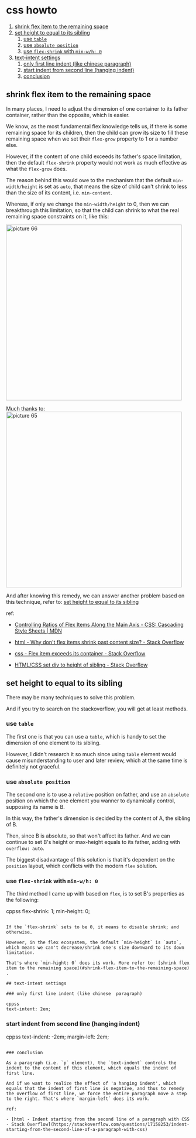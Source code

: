 # css howto

1. [shrink flex item to the remaining space](#shrink-flex-item-to-the-remaining-space)
2. [set height to equal to its sibling](#set-height-to-equal-to-its-sibling)
   1. [use `table`](#use-table)
   2. [use `absolute position`](#use-absolute-position)
   3. [use `flex-shrink` with `min-w/h: 0`](#use-flex-shrink-with-min-wh-0)
3. [text-intent settings](#text-intent-settings)
   1. [only first line indent (like chinese  paragraph)](#only-first-line-indent-like-chinese--paragraph)
   2. [start indent from second line (hanging indent)](#start-indent-from-second-line-hanging-indent)
   3. [conclusion](#conclusion)

## shrink flex item to the remaining space

In many places, I need to adjust the dimension of one container to its father container, rather than the opposite, which is easier.

We know, as the most fundamental flex knowledge tells us, if there is some remaining space for its children, then the child can grow its size to fill these remaining space when we set their `flex-grow` property to 1 or a number else.

However, if the content of one child exceeds its father's space limitation, then the default `flex-shrink` property would not work as much effective as what the `flex-grow` does.

The reason behind this would owe to the mechanism that the default `min-width/height` is set as `auto`, that means the size of child can't shrink to less than the size of its content, i.e. `min-content`.

Whereas, if only we change the `min-width/height` to 0, then we can breakthrough this limitation, so that the child can shrink to what the real remaining space constraints on it, like this:

<img alt="picture 66" src="https://mark-vue-oss.oss-cn-hangzhou.aliyuncs.com/1640632027477-css-howto-f75027ef00865b10611266614232d862a4635b41f0faa880a1b3bbb5cbac4cf7.png" width="480" />  

Much thanks to:
<img alt="picture 65" src="https://mark-vue-oss.oss-cn-hangzhou.aliyuncs.com/1640631380241-css-howto-9725ea4af91f2d39309b1461fcc48150f84b3f0c534be6116eeae3a9ebdae13b.png" width="480" />  

And after knowing this remedy, we can answer another problem based on this technique, refer to: [set height to equal to its sibling](#set-height-to-equal-to-its-sibling)

ref:
- [Controlling Ratios of Flex Items Along the Main Axis - CSS: Cascading Style Sheets | MDN](https://developer.mozilla.org/en-US/docs/Web/CSS/CSS_Flexible_Box_Layout/Controlling_Ratios_of_Flex_Items_Along_the_Main_Ax)


- [html - Why don't flex items shrink past content size? - Stack Overflow](https://stackoverflow.com/questions/36247140/why-dont-flex-items-shrink-past-content-size)

- [css - Flex item exceeds its container - Stack Overflow](https://stackoverflow.com/questions/38723559/flex-item-exceeds-its-container)

- [HTML/CSS set div to height of sibling - Stack Overflow](https://stackoverflow.com/questions/2715360/html-css-set-div-to-height-of-sibling)

## set height to equal to its sibling

There may be many techniques to solve this problem.

And if you try to search on the stackoverflow, you will get at least methods.

### use `table`

The first one is that you can use a `table`, which is handy to set the dimension of one element to its sibling.

However, I didn't research it so much since using `table` element would cause misunderstanding to user and later review, which at the same time is definitely not graceful.

### use `absolute position`

The second one is to use a `relative` position on father, and use an `absolute` position on which the one element you wanner to dynamically control, supposing its name is B.

In this way, the father's dimension is decided by the content of A, the sibling of B.

Then, since B is absolute, so that won't affect its father. And we can continue to set B's height or max-height equals to its father, adding with `overflow: auto`.

The biggest disadvantage of this solution is that it's dependent on the `position` layout, which conflicts with the modern `flex` solution.

### use `flex-shrink` with `min-w/h: 0`

The third method I came up with based on `flex`, is to set B's properties as the following:

cppss
flex-shrink: 1;
min-height: 0;
```

If the `flex-shrink` sets to be 0, it means to disable shrink; and otherwise.

However, in the flex ecosystem, the default `min-height` is `auto`, which means we can't decrease/shrink one's size downward to its down limitation.

That's where `min-hight: 0` does its work. More refer to: [shrink flex item to the remaining space](#shrink-flex-item-to-the-remaining-space) .

## text-intent settings

### only first line indent (like chinese  paragraph)

cppss
text-intent: 2em;
```

### start indent from second line (hanging indent)

cppss
text-indent: -2em;
margin-left: 2em;
```

### conclusion

As a paragraph (i.e. `p` element), the `text-indent` controls the indent to the content of this element, which equals the indent of first line.

And if we want to realize the effect of 'a hanging indent', which equals that the indent of first line is negative, and thus to remedy the overflow of first line, we force the entire paragraph move a step to the right. That's where `margin-left` does its work.

ref:

- [html - Indent starting from the second line of a paragraph with CSS - Stack Overflow](https://stackoverflow.com/questions/17158253/indent-starting-from-the-second-line-of-a-paragraph-with-css)

